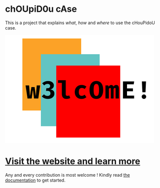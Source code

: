 # chOUpiD0u cAse
This is a project that explains *what*, *how* and *where* to use the cHouPidoU case. 

![logo](https://github.com/MrSunshyne/choupidou-case/raw/master/docs/.vuepress/public/heor.jpg)

# [Visit the website and learn more](https://mrsunshyne.github.io/choupidou-case/)

Any and every contribution is most welcome ! Kindly read [the documentation](https://mrsunshyne.github.io/choupidou-case/guide/getting-started.html) to get started.
